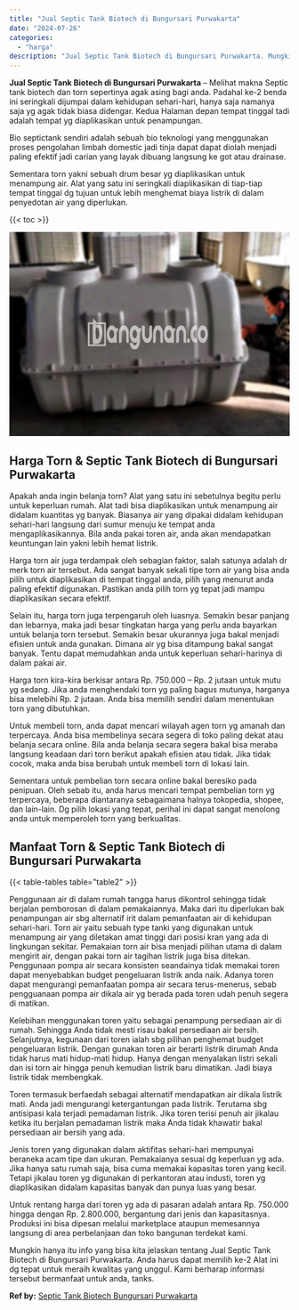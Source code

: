 ```yaml
---
title: "Jual Septic Tank Biotech di Bungursari Purwakarta"
date: "2024-07-26"
categories: 
  - "harga"
description: "Jual Septic Tank Biotech di Bungursari Purwakarta. Mungkin hanya itu info yang bisa kita jelaskan tentang Jual Septic Tank Biotech di Bungursari Purwakarta...."
---
```


**Jual Septic Tank Biotech di Bungursari Purwakarta** – Melihat makna Septic tank biotech dan torn sepertinya agak asing bagi anda. Padahal ke-2 benda ini seringkali dijumpai dalam kehidupan sehari-hari, hanya saja namanya saja yg agak tidak biasa didengar. Kedua Halaman depan tempat tinggal tadi adalah tempat yg diaplikasikan untuk penampungan.

Bio septictank sendiri adalah sebuah bio teknologi yang menggunakan proses pengolahan limbah domestic jadi tinja dapat dapat diolah menjadi paling efektif jadi carian yang layak dibuang langsung ke got atau drainase.

Sementara torn yakni sebuah drum besar yg diaplikasikan untuk menampung air. Alat yang satu ini seringkali diaplikasikan di tiap-tiap tempat tinggal dg tujuan untuk lebih menghemat biaya listrik di dalam penyedotan air yang diperlukan.

{{< toc >}}

![Jual Septic Tank Biotech di Bungursari Purwakarta](/images/jual-bio-septictank-33.png)

## Harga Torn & Septic Tank Biotech di Bungursari Purwakarta

Apakah anda ingin belanja torn? Alat yang satu ini sebetulnya begitu perlu untuk keperluan rumah. Alat tadi bisa diaplikasikan untuk menampung air didalam kuantitas yg banyak. Biasanya air yang dipakai didalam kehidupan sehari-hari langsung dari sumur menuju ke tempat anda mengaplikasikannya. Bila anda pakai toren air, anda akan mendapatkan keuntungan lain yakni lebih hemat listrik.

Harga torn air juga terdampak oleh sebagian faktor, salah satunya adalah dr merk torn air tersebut. Ada sangat banyak sekali tipe torn air yang bisa anda pilih untuk diaplikasikan di tempat tinggal anda, pilih yang menurut anda paling efektif digunakan. Pastikan anda pilih torn yg tepat jadi mampu diaplikasikan secara efektif.

Selain itu, harga torn juga terpengaruh oleh luasnya. Semakin besar panjang dan lebarnya, maka jadi besar tingkatan harga yang perlu anda bayarkan untuk belanja torn tersebut. Semakin besar ukurannya juga bakal menjadi efisien untuk anda gunakan. Dimana air yg bisa ditampung bakal sangat banyak. Tentu dapat memudahkan anda untuk keperluan sehari-harinya di dalam pakai air.

Harga torn kira-kira berkisar antara Rp. 750.000 – Rp. 2 jutaan untuk mutu yg sedang. Jika anda menghendaki torn yg paling bagus mutunya, harganya bisa melebihi Rp. 2 jutaan. Anda bisa memilih sendiri dalam menentukan torn yang dibutuhkan.

Untuk membeli torn, anda dapat mencari wilayah agen torn yg amanah dan terpercaya. Anda bisa membelinya secara segera di toko paling dekat atau belanja secara online. Bila anda belanja secara segera bakal bisa meraba langsung keadaan dari torn berikut apakah efisien atau tidak. Jika tidak cocok, maka anda bisa berubah untuk membeli torn di lokasi lain.

Sementara untuk pembelian torn secara online bakal beresiko pada penipuan. Oleh sebab itu, anda harus mencari tempat pembelian torn yg terpercaya, beberapa diantaranya sebagaimana halnya tokopedia, shopee, dan lain-lain. Dg pilih lokasi yang tepat, perihal ini dapat sangat menolong anda untuk memperoleh torn yang berkualitas.

## Manfaat Torn & Septic Tank Biotech di Bungursari Purwakarta

{{< table-tables table="table2" >}}

Penggunaan air di dalam rumah tangga harus dikontrol sehingga tidak berjalan pemborosan di dalam pemakaiannya. Maka dari itu diperlukan bak penampungan air sbg alternatif irit dalam pemanfaatan air di kehidupan sehari-hari. Torn air yaitu sebuah type tanki yang digunakan untuk menampung air yang diletakan amat tinggi dari posisi kran yang ada di lingkungan sekitar. Pemakaian torn air bisa menjadi pilihan utama di dalam mengirit air, dengan pakai torn air tagihan listrik juga bisa ditekan. Penggunaan pompa air secara konsisten seandainya tidak memakai toren dapat menyebabkan budget pengeluaran listrik anda naik. Adanya toren dapat mengurangi pemanfaatan pompa air secara terus-menerus, sebab pengguanaan pompa air dikala air yg berada pada toren udah penuh segera di matikan.

Kelebihan menggunakan toren yaitu sebagai penampung persediaan air di rumah. Sehingga Anda tidak mesti risau bakal persediaan air bersih. Selanjutnya, kegunaan dari toren ialah sbg pilihan penghemat budget pengeluaran listrik. Dengan gunakan toren air berarti listrik dirumah Anda tidak harus mati hidup-mati hidup. Hanya dengan menyalakan listri sekali dan isi torn air hingga penuh kemudian listrik baru dimatikan. Jadi biaya listrik tidak membengkak.

Toren termasuk berfaedah sebagai alternatif mendapatkan air dikala listrik mati. Anda jadi mengurangi ketergantungan pada listrik. Terutama sbg antisipasi kala terjadi pemadaman listrik. Jika toren terisi penuh air jikalau ketika itu berjalan pemadaman listrik maka Anda tidak khawatir bakal persediaan air bersih yang ada.

Jenis toren yang digunakan dalam aktifitas sehari-hari mempunyai beraneka acam tipe dan ukuran. Pemakaianya sesuai dg keperluan yg ada. Jika hanya satu rumah saja, bisa cuma memakai kapasitas toren yang kecil. Tetapi jikalau toren yg digunakan di perkantoran atau industi, toren yg diaplikasikan didalam kapasitas banyak dan punya luas yang besar.

Untuk rentang harga dari toren yg ada di pasaran adalah antara Rp. 750.000 hingga dengan Rp. 2.800.000, bergantung dari jenis dan kapasitasnya. Produksi ini bisa dipesan melalui marketplace ataupun memesannya langsung di area perbelanjaan dan toko bangunan terdekat kami.

Mungkin hanya itu info yang bisa kita jelaskan tentang Jual Septic Tank Biotech di Bungursari Purwakarta. Anda harus dapat memilih ke-2 Alat ini dg tepat untuk meraih kwalitas yang unggul. Kami berharap informasi tersebut bermanfaat untuk anda, tanks.

**Ref by:** [Septic Tank Biotech Bungursari Purwakarta](https://id.wikipedia.org/wiki/Septic)
